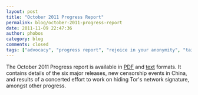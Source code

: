 ```yaml
---
layout: post
title: "October 2011 Progress Report"
permalink: blog/october-2011-progress-report
date: 2011-11-09 22:47:36
author: phobos
category: blog
comments: closed
tags: ["advocacy", "progress report", "rejoice in your anonymity", "tails", "tor releases"]
---
```


The October 2011 Progress report is available in [PDF](https://archive.torproject.org/monthly-report-archive/2011-October-Monthly-Report.pdf) and [text](https://archive.torproject.org/monthly-report-archive/2011-October-Monthly-Report.txt) formats. It contains details of the six major releases, new censorship events in China, and results of a concerted effort to work on hiding Tor's network signature, amongst other progress.
